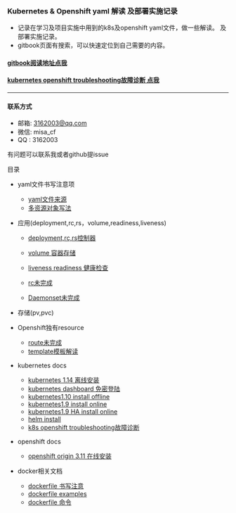 ### Kubernetes & Openshift yaml 解读 及部署实施记录

* 记录在学习及项目实施中用到的k8s及openshift yaml文件，做一些解读。 及部署实施记录。
* gitbook页面有搜索，可以快速定位到自己需要的内容。

#### [gitbook阅读地址点我](https://misa.gitbook.io/k8s-ocp-yaml/)
#### [kubernetes openshift troubleshooting故障诊断 点我](./kubernetes-docs/2019-07-27-openshift-k8s-troubleshooting.md)
---
#### 联系方式
* 邮箱: 3162003@qq.com
* 微信: misa_cf
* QQ  : 3162003

有问题可以联系我或者github提issue  

目录
* yaml文件书写注意项
  * [yaml文件来源](2018-05-29-yaml-from+write-note.md)
  * [多资源对象写法](2018-05-29-multi-kind-list.md)

* 应用(deployment,rc,rs，volume,readiness,liveness)
  * [deployment,rc,rs控制器](application/2018-05-31-deployment-rc-rs.md)
  * [volume 容器存储](application/2018-05-31-volume.md)
  * [liveness readiness 健康检查](application/2018-07-05-livemess-readiness.md)
  
  * [rc未完成]()
  * [Daemonset未完成]()

* 存储(pv,pvc)


* Openshift独有resource
  * [route未完成]()
  * [template模板解读](openshift-docs/2019-08-08--how-to-write-openshift-template.md)

* kubernetes docs
  * [kubernetes 1.14 离线安装](kubernetes-docs/2019-04-19-kubernetes-1.14-install-offline.md) 
  * [kubernetes dashboard 免密登陆](kubernetes-docs/2018-11-20-kubernetes-dashboard-enable-http.md)
  * [kubernetes1.10 install offline](kubernetes-docs/2018-04-07-kubernetes-1.10-install-offline.md)
  * [kubernetes1.9 install online](kubernetes-docs/2018-04-02-kubernetes-1.9-install-online.md)
  * [kubernetes1.9 HA install online](kubernetes-docs/2018-04-04-kubernetes-1.9-HA-install-online.md)
  * [helm install](kubernetes-docs/2018-05-02-install-helm.md)
  * [k8s openshift troubleshooting故障诊断](kubernetes-docs/2019-07-27-openshift-k8s-troubleshooting.md)

* openshift docs
  * [openshift origin 3.11 在线安装](openshift-docs/2019-07-02-openshift311-origin在线部署.md)


* docker相关文档
  * [dockerfile 书写注意](docker-docs/2017-08-10-dockerfile-notes.md)
  * [dockerfile examples](docker-docs/2017-08-10-dockerfile-examples.md)
  * [dockerfile 命令](docker-docs/2017-07-19-dockerfile-command.md)

